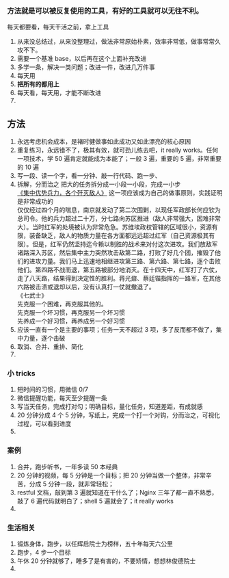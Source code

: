
### 方法就是可以被反复使用的工具，有好的工具就可以无往不利。
每天都要看，每天干活之前，拿上工具  
1. 从来没总结过，从来没整理过，做法非常原始朴素，效率非常低，做事常常久攻不下。
2. 需要一个基准 base，以后再在这个上面补充改进
3. 多学一条，解决一类问题；改进一件，改进几万件事
4. 每天用
5. **把所有的都用上**
6. 每天看，每天用，才能不断改进
7. 


## 方法
1. 永远考虑机会成本，是褚时健做事如此成功又如此漂亮的核心原因    
2. 重复练习，永远错不了，极其有效，就可劲儿练去吧，it really works。任何一项技术，学 50 遍肯定就能成为本能了；一般 3 遍，重要的 5 遍，非常重要的 10 遍    
3. 写一段、读一个字，看一分钟、敲一行代码、跑一步、  
4. 拆解，分而治之
把大的任务拆分成一小段一小段，完成一小步  
[《集中优势兵力，各个歼灭敌人》](https://www.marxists.org/chinese/maozedong/marxist.org-chinese-mao-19460916.htm) 这一项应该成为自己的做事原则，实践证明是非常成功的  
仅仅经过四个月的喘息，南京就发动了第二次围剿，以现任军政部长何应钦为总司令。他的兵力超过二十万，分七路向苏区推进（敌人非常强大，困难非常大）。当时红军的处境被认为非常危急。苏维埃政权管辖的区域很小，资源有限，装备缺乏，敌人的物质力量在各方面都远远超过红军（自己资源极其有限）。但是，红军仍然坚持迄今赖以制胜的战术来对付这次进攻。我们放敌军诸路深入苏区，然后集中主力突然攻击敌第二路，打败了好几个团，摧毁了他们的进攻力量。我们马上迅速地相继进攻第三路、第六路、第七路，逐个击败他们。第四路不战而退，第五路被部分地消灭。在十四天中，红军打了六仗，走了八天路，结果得到决定性的胜利。蒋光鼐、蔡廷锴指挥的一路军，在其他六路被击溃或退却以后，没有认真打一仗就撤退了。  
《七武士》  
先克服一个困难，再克服其他的。  
先克服一个坏习惯，再克服另一个坏习惯  
先养成一个好习惯，再养成另一个好习惯  
5. 应该一直有一个是主要的事项；任务一天不超过 3 项，多了反而都不做了，集中力量，逐个击破    
6. 取消、合并、重排、简化  
7. 



### 小 tricks
1. 短时间的习惯，用微信 0/7  
2. 微信提醒功能，每天至少提醒一条
3. 写当天任务，完成打对勾；明确目标，量化任务，知道差距，有成就感  
4. 20 分钟分成 4 个 5 分钟，写纸上，完成一个打一个对钩，分而治之，可视化过程，可以看到进度    
5. 


### 案例
1. 合并，跑步听书，一年多读 50 本经典
2. 20 分钟的视频，每 5 分钟是一个目标；把 20 分钟当做一个整体，非常辛苦，分成 5 分钟一段，就非常轻松；  
3. restful 文档，敲到第 3 遍就知道在干什么了；Nginx 三年了都一直不熟悉，敲了 6 遍代码就明白了；shell 5 遍就会了；it really works    
4. 


### 生活相关  
1. 锻炼身体，跑步，以任辉启院士为榜样，五十年每天六公里
2. 跑步，4 步一个目标  
3. 午休 20 分钟就够了，睡多了是有害的，不要矫情，想想林俊德院士    
4. 






